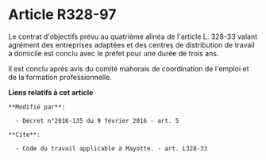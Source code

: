 # Article R328-97

Le contrat d'objectifs prévu au quatrième alinéa de l'article L. 328-33 valant agrément des entreprises adaptées et des
centres de distribution de travail à domicile est conclu avec le préfet pour une durée de trois ans. 

Il est conclu après avis du comité mahorais de coordination de l'emploi et de la formation professionnelle.

**Liens relatifs à cet article**

	**Modifié par**:

	  - Décret n°2016-135 du 9 février 2016 - art. 5

	**Cite**:

	  - Code du travail applicable à Mayotte. - art. L328-33

